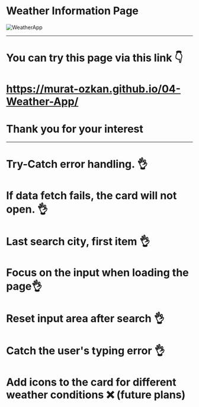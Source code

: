 # Weather Information Page
![WeatherApp](https://user-images.githubusercontent.com/57629518/215613705-d5bdf129-4003-437f-af36-11c536fd810f.gif)
*****************************************************************
# You can try this page via this link 👇
# https://murat-ozkan.github.io/04-Weather-App/
# Thank you for your interest
*****************************************************************
# Try-Catch error handling. 👌
# If data fetch fails, the card will not open. 👌
# Last search city, first item 👌
# Focus on the input when loading the page👌
# Reset input area after search 👌
# Catch the user's typing error 👌
# Add icons to the card for different weather conditions ❌ (future plans)
